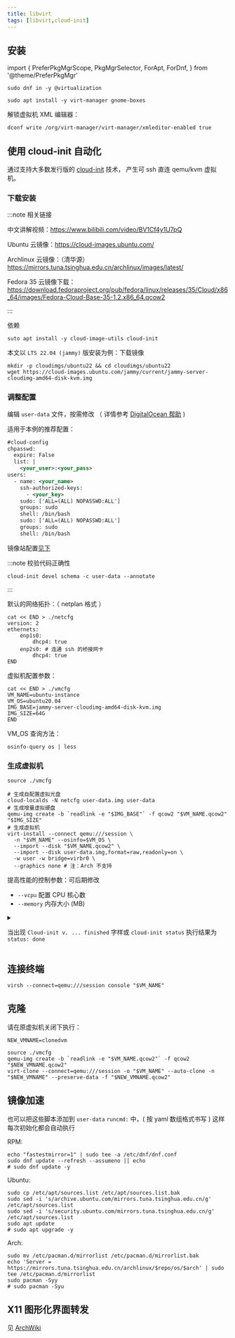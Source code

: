 ```yaml
---
title: libvirt
tags: [libvirt,cloud-init]
---
```


## 安装

import {
  PreferPkgMgrScope,
  PkgMgrSelector,
  ForApt,
  ForDnf,
} from '@theme/PreferPkgMgr'

 <PreferPkgMgrScope dnf apt>
<PkgMgrSelector />

 <ForDnf>

    sudo dnf in -y @virtualization

 </ForDnf>

 <ForApt>

    sudo apt install -y virt-manager gnome-boxes

 </ForApt>

</PreferPkgMgrScope>

解锁虚拟机 XML 编辑器：

    dconf write /org/virt-manager/virt-manager/xmleditor-enabled true

## 使用 cloud-init 自动化

通过支持大多数发行版的 [cloud-init](https://cloudinit.readthedocs.io/en/latest/index.html) 技术，
产生可 ssh 直连 qemu/kvm 虚拟机。

### 下载安装

:::note 相关链接

中文讲解视频：https://www.bilibili.com/video/BV1Cf4y1U7pQ

Ubuntu 云镜像：https://cloud-images.ubuntu.com/

Archlinux 云镜像：（清华源）https://mirrors.tuna.tsinghua.edu.cn/archlinux/images/latest/

Fedora 35 云镜像下载：https://download.fedoraproject.org/pub/fedora/linux/releases/35/Cloud/x86_64/images/Fedora-Cloud-Base-35-1.2.x86_64.qcow2

:::

依赖

    suto apt install -y cloud-image-utils cloud-init

本文以 `LTS 22.04 (jammy)` 版安装为例：下载镜像

```shell
mkdir -p cloudimgs/ubuntu22 && cd cloudimgs/ubuntu22
wget https://cloud-images.ubuntu.com/jammy/current/jammy-server-cloudimg-amd64-disk-kvm.img
```

### 调整配置

编辑 `user-data` 文件，按需修改
（ 详情参考 [DigitalOcean 帮助](https://www.digitalocean.com/community/tutorials/how-to-use-cloud-config-for-your-initial-server-setup) )

适用于本例的推荐配置：

```xml
#cloud-config
chpasswd:
  expire: False
  list: |
    <your_user>:<your_pass>
users:
  - name: <your_name>
    ssh-authorized-keys:
      - <your_key>
    sudo: ['ALL=(ALL) NOPASSWD:ALL']
    groups: sudo
    shell: /bin/bash
    sudo: ['ALL=(ALL) NOPASSWD:ALL']
    groups: sudo
    shell: /bin/bash
```

镜像站配置[见下](#镜像加速)

:::note 校验代码正确性

    cloud-init devel schema -c user-data --annotate

:::

默认的网络拓扑：（ netplan 格式 ）

```shell
cat << END > ./netcfg
version: 2
ethernets:
    enp1s0:
        dhcp4: true
    enp2s0: # 连通 ssh 的桥接网卡
        dhcp4: true
END
```

虚拟机配置参数：

```shell
cat << END > ./vmcfg
VM_NAME=ubuntu-instance
VM_OS=ubuntu20.04
IMG_BASE=jammy-server-cloudimg-amd64-disk-kvm.img
IMG_SIZE=64G
END
```

VM_OS 查询方法：

    osinfo-query os | less

### 生成虚拟机

```shell
source ./vmcfg

# 生成自配置虚拟光盘
cloud-localds -N netcfg user-data.img user-data
# 生成增量虚拟硬盘
qemu-img create -b `readlink -e "$IMG_BASE"` -f qcow2 "$VM_NAME.qcow2" "$IMG_SIZE"
# 生成虚拟机
virt-install --connect qemu:///session \
  -n "$VM_NAME" --osinfo=$VM_OS \
  --import --disk "$VM_NAME.qcow2" \
  --import --disk user-data.img,format=raw,readonly=on \
  -w user -w bridge=virbr0 \
  --graphics none # 注：Arch 不支持
```

提高性能的控制参数：可后期修改

- `--vcpu` 配置 CPU 核心数
- `--memory` 内存大小 (MB)


 <details className="let-details-to-yellow">
<summary>

当出现 `Cloud-init v. ... finished` 字样或 `cloud-init status` 执行结果为 `status: done`

  </summary>

**🎉 配置完成！登陆在虚拟控制台或 ssh 登陆试试～ ✨**

> 登陆界面中或执行 `hostname -I` 或 `ip a` 显示虚拟机 IP

试用完成后，我们关闭虚拟机。打个初始备份快照：

```shell
source ./vmcfg

virsh --connect=qemu:///session detach-disk "$VM_NAME" vdb --persistent # 移除没用的自配置虚拟光盘：
virsh --connect=qemu:///session snapshot-create-as "$VM_NAME" --name init --atomic
```

</details>

## 连接终端

    virsh --connect=qemu:///session console "$VM_NAME"

## 克隆

请在原虚拟机关闭下执行：

```shell
NEW_VMNAME=clonedvm

source ./vmcfg
qemu-img create -b `readlink -e "$VM_NAME.qcow2"` -f qcow2 "$NEW_VMNAME.qcow2"
virt-clone --connect=qemu:///session -o "$VM_NAME" --auto-clone -n "$NEW_VMNAME" --preserve-data -f "$NEW_VMNAME.qcow2"
```

## 镜像加速

也可以把这些脚本添加到 `user-data` `runcmd:` 中，( 按 yaml 数组格式书写 )
这样每次初始化都会自动执行

RPM:

```shell
echo "fastestmirror=1" | sudo tee -a /etc/dnf/dnf.conf
sudo dnf update --refresh --assumeno || echo
# sudo dnf update -y
```

Ubuntu:

```shell
sudo cp /etc/apt/sources.list /etc/apt/sources.list.bak
sudo sed -i 's/archive.ubuntu.com/mirrors.tuna.tsinghua.edu.cn/g' /etc/apt/sources.list
sudo sed -i 's/security.ubuntu.com/mirrors.tuna.tsinghua.edu.cn/g' /etc/apt/sources.list
sudo apt update
# sudo apt upgrade -y
```

Arch:

```shell
sudo mv /etc/pacman.d/mirrorlist /etc/pacman.d/mirrorlist.bak
echo 'Server = https://mirrors.tuna.tsinghua.edu.cn/archlinux/$repo/os/$arch' | sudo tee /etc/pacman.d/mirrorlist
sudo pacman -Syy
# sudo pacman -Syu
```

## X11 图形化界面转发

见 [ArchWiki](https://wiki.archlinux.org/title/OpenSSH#X11_forwarding)
